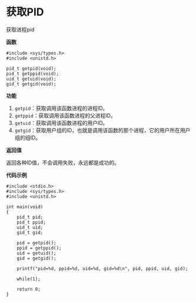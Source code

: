 # 获取PID

获取进程pid

**函数**

```
#include <sys/types.h>
#include <unistd.h>

pid_t getpid(void);
pid_t getppid(void);
uid_t getuid(void);
gid_t getgid(void);
```

**功能**

1. `getpid`：获取调用该函数进程的进程ID。
2. `getppid`：获取调用该函数进程的父进程ID。
3. `getuid`：获取调用该函数进程的用户ID。
4. `getgid`：获取用户组的ID，也就是调用该函数的那个进程，它的用户所在用户组的组ID。


**返回值**

返回各种ID值，不会调用失败，永远都是成功的。

**代码示例**

```
#include <stdio.h>
#include <sys/types.h>
#include <unistd.h>

int main(void)
{
    pid_t pid;
    pid_t ppid;
    uid_t uid;
    gid_t gid;

    pid = getpid();
    ppid = getppid();
    uid = getuid();
    gid = getgid();

    printf("pid=%d, ppid=%d, uid=%d, gid=%d\n", pid, ppid, uid, gid);

    while(1);

    return 0;
}
```
